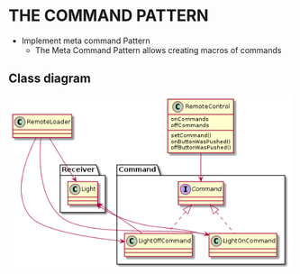 # THE COMMAND PATTERN
* Implement meta command Pattern
  * The Meta Command Pattern allows creating macros of commands

## Class diagram

![alt_image](https://github.com/khoivudev/command-pattern-example/blob/remote-control-v3/design/class_diagram.png)
